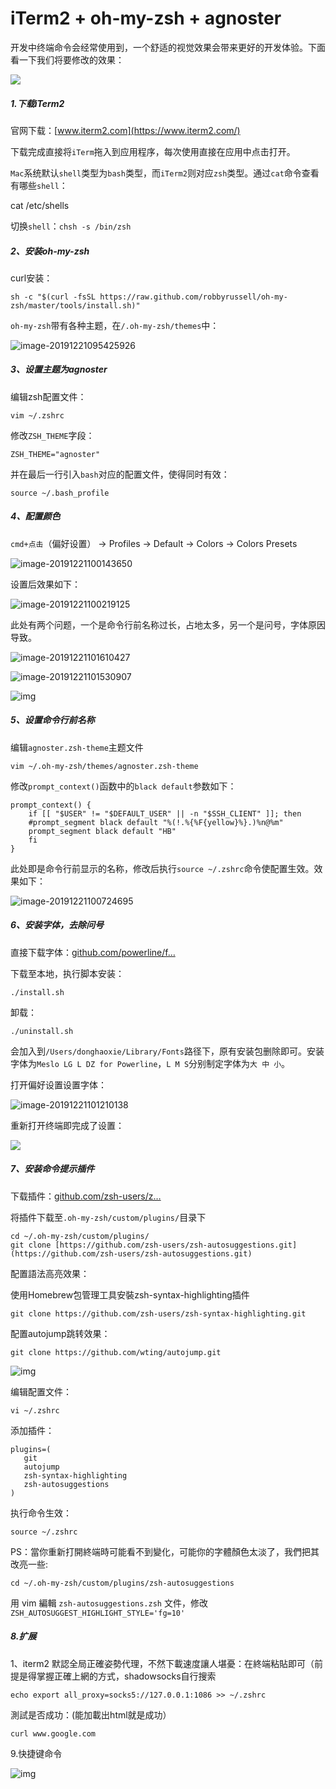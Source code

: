 # iTerm2 + oh-my-zsh + agnoster

开发中终端命令会经常使用到，一个舒适的视觉效果会带来更好的开发体验。下面看一下我们将要修改的效果：

![](https://tva1.sinaimg.cn/large/006tNbRwly1ga42ywvlvsj31480tudtt.jpg)

##### 1.下载iTerm2

官网下载：[www.iterm2.com](https://www.iterm2.com/)

下载完成直接将`iTerm`拖入到应用程序，每次使用直接在应用中点击打开。

`Mac`系统默认`shell`类型为`bash`类型，而`iTerm2`则对应`zsh`类型。通过`cat`命令查看有哪些`shell`：

cat /etc/shells

切换`shell`：`chsh -s /bin/zsh`

##### 2、安装oh-my-zsh

curl安装：

`sh -c "$(curl -fsSL https://raw.github.com/robbyrussell/oh-my-zsh/master/tools/install.sh)"`

`oh-my-zsh`带有各种主题，在`/.oh-my-zsh/themes`中：

![image-20191221095425926](https://tva1.sinaimg.cn/large/006tNbRwly1ga43xw2h7wj30yq0psav0.jpg)

##### 3、设置主题为agnoster

编辑zsh配置文件：

`vim ~/.zshrc`

修改`ZSH_THEME`字段：

`ZSH_THEME="agnoster"`

并在最后一行引入`bash`对应的配置文件，使得同时有效：

`source ~/.bash_profile`

##### 4、配置颜色

`cmd+点击`（偏好设置） -> Profiles -> Default -> Colors -> Colors Presets

![image-20191221100143650](https://tva1.sinaimg.cn/large/006tNbRwly1ga445g66wxj31020ns1en.jpg)

设置后效果如下：

![image-20191221100219125](https://tva1.sinaimg.cn/large/006tNbRwly1ga4464diamj31000ow7py.jpg)

此处有两个问题，一个是命令行前名称过长，占地太多，另一个是问号，字体原因导致。

![image-20191221101610427](https://tva1.sinaimg.cn/large/006tNbRwly1ga44kfmoosj31fo0qm4b9.jpg)

![image-20191221101530907](https://tva1.sinaimg.cn/large/006tNbRwly1ga44jqzjgzj31720nyn6k.jpg)

![img](https://upload-images.jianshu.io/upload_images/4677679-ff6cca41c8831f48.png)

##### 5、设置命令行前名称

编辑`agnoster.zsh-theme`主题文件

`vim ~/.oh-my-zsh/themes/agnoster.zsh-theme`

修改`prompt_context()`函数中的`black default`参数如下：

```shell
prompt_context() { 
	if [[ "$USER" != "$DEFAULT_USER" || -n "$SSH_CLIENT" ]]; then
	#prompt_segment black default "%(!.%{%F{yellow}%}.)%n@%m"
	prompt_segment black default "HB"
	fi
}
```

此处即是命令行前显示的名称，修改后执行`source ~/.zshrc`命令使配置生效。效果如下：

![image-20191221100724695](https://tva1.sinaimg.cn/large/006tNbRwly1ga44bcr16gj31060p60yc.jpg)

##### 6、安装字体，去除问号

直接下载字体：[github.com/powerline/f…](https://github.com/powerline/fonts)

下载至本地，执行脚本安装：

`./install.sh`

卸载：

`./uninstall.sh`

会加入到`/Users/donghaoxie/Library/Fonts`路径下，原有安装包删除即可。安装字体为`Meslo LG L DZ for Powerline`，`L M S`分别制定字体为`大 中 小`。

打开偏好设置设置字体：

![image-20191221101210138](https://tva1.sinaimg.cn/large/006tNbRwly1ga44g92ht1j31fo0qmk41.jpg)

重新打开终端即完成了设置：

![](https://tva1.sinaimg.cn/large/006tNbRwly1ga42ywvlvsj31480tudtt.jpg)

##### 7、安装命令提示插件

下载插件：[github.com/zsh-users/z…](https://github.com/zsh-users/zsh-autosuggestions)

将插件下载至`.oh-my-zsh/custom/plugins/`目录下

```
cd ~/.oh-my-zsh/custom/plugins/
git clone [https://github.com/zsh-users/zsh-autosuggestions.git](https://github.com/zsh-users/zsh-autosuggestions.git)
```

配置語法高亮效果：

使用Homebrew包管理工具安裝zsh-syntax-highlighting插件

```
git clone https://github.com/zsh-users/zsh-syntax-highlighting.git
```

配置autojump跳转效果：

```
git clone https://github.com/wting/autojump.git
```

![img](https://yuweiguocn.github.io/assets/img/autojump/1.gif)

编辑配置文件：

```
vi ~/.zshrc
```

添加插件：

```
plugins=(
   git
   autojump
   zsh-syntax-highlighting
   zsh-autosuggestions
)
```

执行命令生效：

```
source ~/.zshrc
```

PS：當你重新打開終端時可能看不到變化，可能你的字體顏色太淡了，我們把其改亮一些:

```
cd ~/.oh-my-zsh/custom/plugins/zsh-autosuggestions
```

用 vim 編輯 `zsh-autosuggestions.zsh` 文件，修改`ZSH_AUTOSUGGEST_HIGHLIGHT_STYLE='fg=10'`

##### 8.扩展

1、iterm2 默認全局正確姿勢代理，不然下載速度讓人堪憂：在終端粘貼即可（前提是得掌握正確上網的方式，shadowsocks自行搜索

```
echo export all_proxy=socks5://127.0.0.1:1086 >> ~/.zshrc
```

測試是否成功：(能加載出html就是成功）

```
curl www.google.com
```

9.快捷键命令

![img](https://upload-images.jianshu.io/upload_images/4677679-11a35b66548d848c.png)
